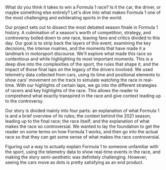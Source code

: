 What do you think it takes to win a Formula 1 race? Is it the car, 
the driver, or maybe something else entirely? Let's dive into what 
makes Formula 1 one of the most challenging and exhilerating sports in the world.

Our project sets out to dissect the most debated season finale in Formula 1 history. 
A culmination of a season's worth of competition, strategy, and controversy boiled down to 
one race, leaving fans and critics divided to this day. Our goal is to strip back the layers of 
this event, examining the key decisions, the intense rivalries, and the moments that have made 
it a landmark in motorsport discourse. We'll explore what made this race so contentious and while 
highlighting its most important moments. This is a deep dive into the complexities of the 
sport, the rules that shape it, and the impact of those final laps on the legacy of the drivers involved.
We used telemetry data collected from cars, using its time and positional elements to show cars'
movement on the track to simulate watching the race in real-time. With our highlights of certain laps, 
we go into the different strategies of racers and key highlights of the race. This allows the reader 
to comprehend what exactly transpired in the race and give context leading up to the controversy.

Our story is divided mainly into four parts: an explanation of what Formula 1 is and a brief overview of 
its rules; the context behind the 2021 season, leading up to the final race; the race itself; and the 
explanation of what makes the race so controversial. We wanted to lay the foundation to get the 
reader on some terms on how Formula 1 works, and then go into the actual race so that they can 
get some sense of what makes the race controversial. 

Figuring out a way to actually explain Formula 1 to someone unfamiliar with the sport, using the 
telemetry data to show real-time events in the race, and making the story semi-aesthetic was definitely 
challenging. However, seeing the cars move as dots is pretty satisfying as an end product. 
